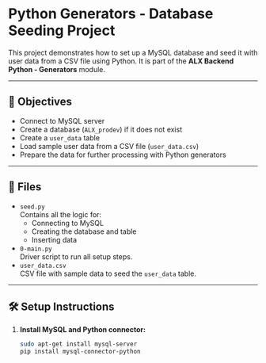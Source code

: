 # Python Generators - Database Seeding Project

This project demonstrates how to set up a MySQL database and seed it with user data from a CSV file using Python. It is part of the **ALX Backend Python - Generators** module.

---

## 🎯 Objectives

- Connect to MySQL server
- Create a database (`ALX_prodev`) if it does not exist
- Create a `user_data` table
- Load sample user data from a CSV file (`user_data.csv`)
- Prepare the data for further processing with Python generators

---

## 📂 Files

- `seed.py`  
  Contains all the logic for:
  - Connecting to MySQL
  - Creating the database and table
  - Inserting data
- `0-main.py`  
  Driver script to run all setup steps.
- `user_data.csv`  
  CSV file with sample data to seed the `user_data` table.

---

## 🛠 Setup Instructions

1. **Install MySQL and Python connector:**

   ```bash
   sudo apt-get install mysql-server
   pip install mysql-connector-python
